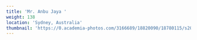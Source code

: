 ```yaml
---
title: 'Mr. Anbu Jaya '
weight: 138
location: 'Sydney, Australia'
thumbnail: 'https://0.academia-photos.com/3166689/18820090/18780115/s200_k.kalyanasundaram.jpg'
---
```

